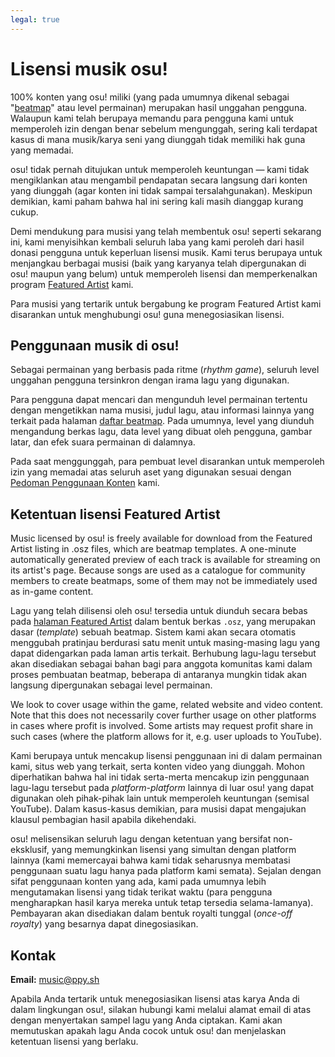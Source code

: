 ```yaml
---
legal: true
---
```


# Lisensi musik osu!

100% konten yang osu! miliki (yang pada umumnya dikenal sebagai "[beatmap](/wiki/Beatmap)" atau level permainan) merupakan hasil unggahan pengguna. Walaupun kami telah berupaya memandu para pengguna kami untuk memperoleh izin dengan benar sebelum mengunggah, sering kali terdapat kasus di mana musik/karya seni yang diunggah tidak memiliki hak guna yang memadai.

osu! tidak pernah ditujukan untuk memperoleh keuntungan — kami tidak mengiklankan atau mengambil pendapatan secara langsung dari konten yang diunggah (agar konten ini tidak sampai tersalahgunakan). Meskipun demikian, kami paham bahwa hal ini sering kali masih dianggap kurang cukup.

Demi mendukung para musisi yang telah membentuk osu! seperti sekarang ini, kami menyisihkan kembali seluruh laba yang kami peroleh dari hasil donasi pengguna untuk keperluan lisensi musik. Kami terus berupaya untuk menjangkau berbagai musisi (baik yang karyanya telah dipergunakan di osu! maupun yang belum) untuk memperoleh lisensi dan memperkenalkan program [Featured Artist](/wiki/People/Featured_Artists) kami.

Para musisi yang tertarik untuk bergabung ke program Featured Artist kami disarankan untuk menghubungi osu! guna menegosiasikan lisensi.

## Penggunaan musik di osu!

Sebagai permainan yang berbasis pada ritme (*rhythm game*), seluruh level unggahan pengguna tersinkron dengan irama lagu yang digunakan.

Para pengguna dapat mencari dan mengunduh level permainan tertentu dengan mengetikkan nama musisi, judul lagu, atau informasi lainnya yang terkait pada halaman [daftar beatmap](https://osu.ppy.sh/beatmapsets). Pada umumnya, level yang diunduh mengandung berkas lagu, data level yang dibuat oleh pengguna, gambar latar, dan efek suara permainan di dalamnya.

Pada saat menggunggah, para pembuat level disarankan untuk memperoleh izin yang memadai atas seluruh aset yang digunakan sesuai dengan [Pedoman Penggunaan Konten](/wiki/Rules/Content_usage_guidelines) kami.

## Ketentuan lisensi Featured Artist

Music licensed by osu! is freely available for download from the Featured Artist listing in .osz files, which are beatmap templates. A one-minute automatically generated preview of each track is available for streaming on its artist's page. Because songs are used as a catalogue for community members to create beatmaps, some of them may not be immediately used as in-game content.

Lagu yang telah dilisensi oleh osu! tersedia untuk diunduh secara bebas pada [halaman Featured Artist](https://osu.ppy.sh/beatmaps/artists) dalam bentuk berkas `.osz`, yang merupakan dasar (*template*) sebuah beatmap. Sistem kami akan secara otomatis menggubah pratinjau berdurasi satu menit untuk masing-masing lagu yang dapat didengarkan pada laman artis terkait. Berhubung lagu-lagu tersebut akan disediakan sebagai bahan bagi para anggota komunitas kami dalam proses pembuatan beatmap, beberapa di antaranya mungkin tidak akan langsung dipergunakan sebagai level permainan.

We look to cover usage within the game, related website and video content. Note that this does not necessarily cover further usage on other platforms in cases where profit is involved. Some artists may request profit share in such cases (where the platform allows for it, e.g. user uploads to YouTube).

Kami berupaya untuk mencakup lisensi penggunaan ini di dalam permainan kami, situs web yang terkait, serta konten video yang diunggah. Mohon diperhatikan bahwa hal ini tidak serta-merta mencakup izin penggunaan lagu-lagu tersebut pada *platform-platform* lainnya di luar osu! yang dapat digunakan oleh pihak-pihak lain untuk memperoleh keuntungan (semisal YouTube). Dalam kasus-kasus demikian, para musisi dapat mengajukan klausul pembagian hasil apabila dikehendaki.

osu! melisensikan seluruh lagu dengan ketentuan yang bersifat non-eksklusif, yang memungkinkan lisensi yang simultan dengan platform lainnya (kami memercayai bahwa kami tidak seharusnya membatasi penggunaan suatu lagu hanya pada platform kami semata). Sejalan dengan sifat penggunaan konten yang ada, kami pada umumnya lebih mengutamakan lisensi yang tidak terikat waktu (para pengguna mengharapkan hasil karya mereka untuk tetap tersedia selama-lamanya). Pembayaran akan disediakan dalam bentuk royalti tunggal (*once-off royalty*) yang besarnya dapat dinegosiasikan.

## Kontak

**Email:** [music@ppy.sh](mailto:music@ppy.sh)

Apabila Anda tertarik untuk menegosiasikan lisensi atas karya Anda di dalam lingkungan osu!, silakan hubungi kami melalui alamat email di atas dengan menyertakan sampel lagu yang Anda ciptakan. Kami akan memutuskan apakah lagu Anda cocok untuk osu! dan menjelaskan ketentuan lisensi yang berlaku.
